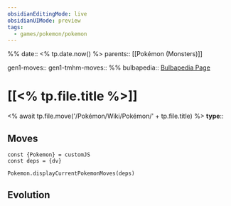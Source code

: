 ```yaml
---
obsidianEditingMode: live
obsidianUIMode: preview
tags:
  - games/pokemon/pokemon
---
```

%%
date:: <% tp.date.now() %>
parents:: [[Pokémon (Monsters)]]

gen1-moves:: 
gen1-tmhm-moves::
%%
bulbapedia:: [Bulbapedia Page]()

# [[<% tp.file.title %>]]
<% await tp.file.move('/Pokémon/Wiki/Pokémon/' + tp.file.title) %>
**type**:: 

## Moves

```dataviewjs
const {Pokemon} = customJS
const deps = {dv}

Pokemon.displayCurrentPokemonMoves(deps)
```

## Evolution

